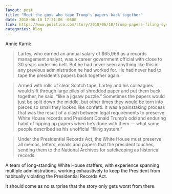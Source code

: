 ```yaml
---
layout: post
title: "Meet the guys who tape Trump's papers back together"
date: 2018-06-10 17:21:06 -0500
link: https://www.politico.com/story/2018/06/10/trump-papers-filing-system-635164
categories: blog
---
```


Annie Karni:

>Lartey, who earned an annual salary of $65,969 as a records management analyst, was a career government official with close to 30 years under his belt. But he had never seen anything like this in any previous administration he had worked for. He had never had to tape the president’s papers back together again.

>Armed with rolls of clear Scotch tape, Lartey and his colleagues would sift through large piles of shredded paper and put them back together, he said, “like a jigsaw puzzle.” Sometimes the papers would just be split down the middle, but other times they would be torn into pieces so small they looked like confetti.
It was a painstaking process that was the result of a clash between legal requirements to preserve White House records and President Donald Trump’s odd and enduring habit of ripping up papers when he’s done with them — what some people described as his unofficial “filing system.”

>Under the Presidential Records Act, the White House must preserve all memos, letters, emails and papers that the president touches, sending them to the National Archives for safekeeping as historical records.

A team of long-standing White House staffers, with experience spanning multiple administrations, working exhaustively to keep the President from habitually violating the Presidential Records Act.

It should come as no surprise that the story only gets worst from there.
